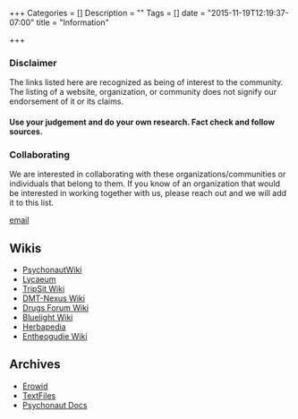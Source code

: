+++
Categories = []
Description = ""
Tags = []
date = "2015-11-19T12:19:37-07:00"
title = "Information"

+++

### Disclaimer
The links listed here are recognized as being of interest to the community. The listing of a website, organization, or community does not signify our endorsement of it or its claims.

#### Use your judgement and do your own research. Fact check and follow sources.


### Collaborating

We are interested in collaborating with these organizations/communities or individuals that belong to them. If you know of an organization that would be interested in working together with us, please reach out and we will add it to this list.

[email](mailto:staff@psilocene.org)

## Wikis
* [PsychonautWiki](http://psychonautwiki.org)
* [Lycaeum](http://www.lycaeum.org/wiki/Main_Page)
* [TripSit Wiki](http://wiki.tripsit.me/wiki/Main_Page)
* [DMT-Nexus Wiki](https://wiki.dmt-nexus.me/Main_Page)
* [Drugs Forum Wiki](http://www.drugs-forum.com/forum/showwiki.php?title=Drugs_Wiki_main_page)
* [Bluelight Wiki](http://wiki.bluelight.org/index.php/Main_Page)
* [Herbapedia](http://herbpedia.wikidot.com/)
* [Entheogudie Wiki](http://entheoguide.net/wiki/Main_Page)

## Archives
* [Erowid](http://www.erowid.org/psychoactives/psychoactives.shtml)
* [TextFiles](http://textfiles.com/drugs/)
* [Psychonaut Docs](http://www.psychonautdocs.com/)
